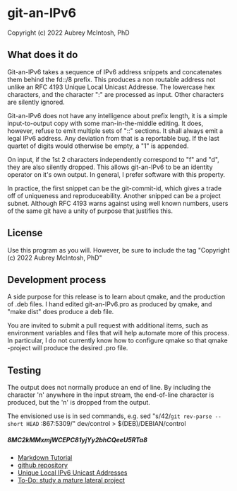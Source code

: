 git-an-IPv6
================================
Copyright (c) 2022 Aubrey McIntosh, PhD


What does it do
----------------

Git-an-IPv6 takes a sequence of IPv6 address snippets and concatenates them behind the fd::/8 prefix.  This produces a non routable address not unlike an RFC 4193 Unique Local Unicast Addresse.  The lowercase hex characters, and the character ":" are processed as input.  Other characters are silently ignored.

Git-an-IPv6 does not have any intelligence about prefix length, it is a simple input-to-output copy with some man-in-the-middle editing.  It does, however, refuse to emit multiple sets of "::" sections.  It shall always emit a legal IPv6 address.  Any deviation from that is a reportable bug.  If the last quartet of digits would otherwise be empty, a "1" is appended.

On input, if the 1st 2 characters independently correspond to "f" and "d", they are also silently dropped.  This allows git-an-IPv6 to be an identity operator on it's own output.  In general, I prefer software with this property.

In practice, the first snippet can be the git-commit-id, which gives a trade off of uniqueness and reproduceability.  Another snipped can be a project subnet.  Although RFC 4193 warns against using well known numbers, users of the same git have a unity of purpose that justifies this.  

License
-------

Use this program as you will.  However, be sure to include the tag "Copyright (c) 2022 Aubrey McIntosh, PhD"

Development process
-------------------

A side purpose for this release is to learn about qmake, and the production of .deb files.  I hand edited git-an-IPv6.pro as produced by qmake, and "make dist" does produce a deb file.

You are invited to submit a pull request with additional items, such as environment variables and files that will help automate more of this process.  In particular, I do not currently know how to configure qmake so that qmake -project will produce the desired .pro file.

Testing
-------

The output does not normally produce an end of line.  By including the character 'n' anywhere in the input stream, the end-of-line character is produced, but the 'n' is dropped from the output.

The envisioned use is in sed commands, e.g. 
 sed "s/42/`git rev-parse --short HEAD` :867:5309/" dev/control  > $(DEB)/DEBIAN/control

##### 8MC2kMMxmjWCEPC81yjYy2bhCQeeU5RTa8
* [Markdown Tutorial](https://agea.github.io/tutorial.md "Markdown Tutorial")
* [github repository](https://github.com/a-mcintosh/git-an-IPv6.git "github repository")
* [Unique Local IPv6 Unicast Addresses](https://datatracker.ietf.org/doc/html/rfc4193 "Unique Local IPv6 Unicast Addresses")
* [To-Do: study a mature lateral project](http://manpages.ubuntu.com/manpages/jammy/en/man1/git-buildpackage.1.html "Maintain Debian packages in Git")
 



